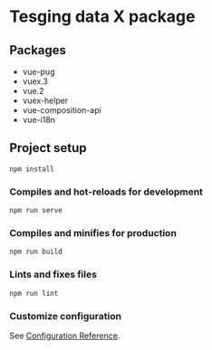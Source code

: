 # Tesging data X package
## Packages
- vue-pug
- vuex.3
- vue.2
- vuex-helper
- vue-composition-api
- vue-i18n

## Project setup
```
npm install
```

### Compiles and hot-reloads for development
```
npm run serve
```

### Compiles and minifies for production
```
npm run build
```

### Lints and fixes files
```
npm run lint
```

### Customize configuration
See [Configuration Reference](https://cli.vuejs.org/config/).

